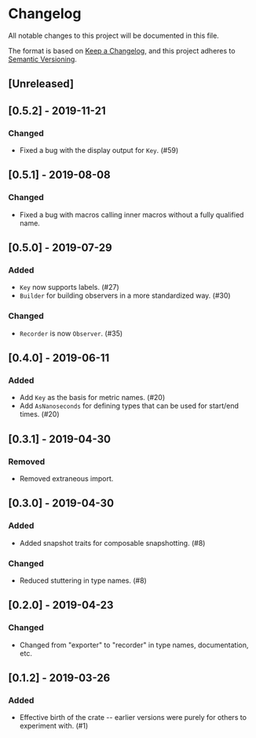 # Changelog
All notable changes to this project will be documented in this file.

The format is based on [Keep a Changelog](https://keepachangelog.com/en/1.0.0/),
and this project adheres to [Semantic Versioning](https://semver.org/spec/v2.0.0.html).

## [Unreleased]

## [0.5.2] - 2019-11-21
### Changed
- Fixed a bug with the display output for `Key`. (#59)

## [0.5.1] - 2019-08-08
### Changed
- Fixed a bug with macros calling inner macros without a fully qualified name.

## [0.5.0] - 2019-07-29
### Added
- `Key` now supports labels. (#27)
- `Builder` for building observers in a more standardized way. (#30)

### Changed
- `Recorder` is now `Observer`. (#35)

## [0.4.0] - 2019-06-11
### Added
- Add `Key` as the basis for metric names. (#20)
- Add `AsNanoseconds` for defining types that can be used for start/end times. (#20)

## [0.3.1] - 2019-04-30
### Removed
- Removed extraneous import.

## [0.3.0] - 2019-04-30
### Added
- Added snapshot traits for composable snapshotting. (#8)

### Changed
- Reduced stuttering in type names. (#8)

## [0.2.0] - 2019-04-23
### Changed
- Changed from "exporter" to "recorder" in type names, documentation, etc.

## [0.1.2] - 2019-03-26
### Added
- Effective birth of the crate -- earlier versions were purely for others to experiment with. (#1)
